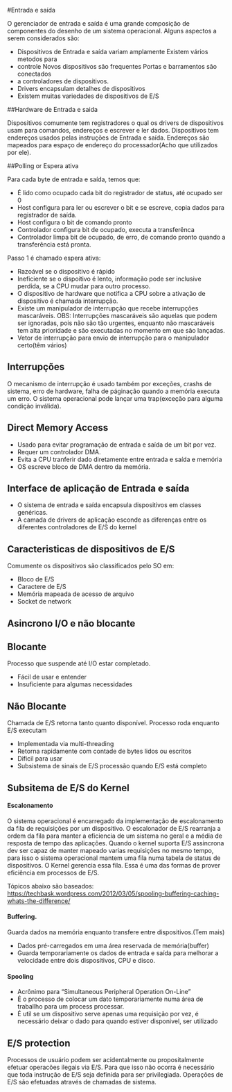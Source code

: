 #Entrada e saída

O gerenciador de entrada e saída é uma grande composição de componentes do desenho de um sistema operacional. Alguns aspectos a serem considerados são:

* Dispositivos de Entrada e saída variam amplamente Existem vários metodos para
* controle Novos dispositivos são frequentes Portas e barramentos são conectados
* a  controladores de dispositivos.
* Drivers encapsulam detalhes de dispositivos
* Existem muitas variedades de dispositivos de E/S

##Hardware de Entrada e saida

Dispositivos comumente tem registradores o qual os drivers de dispositivos usam para comandos, endereços e escrever e ler dados. Dispositivos tem endereços usados pelas instruções de Entrada e saída. Endereços são mapeados para espaço de endereço do processador(Acho que utilizados por ele).

##Polling or Espera ativa

Para cada byte de entrada e saída, temos que:

* É lido como ocupado cada bit do registrador de status, até ocupado ser 0
* Host configura para ler ou escrever o bit e se escreve, copia dados para registrador de saída.
* Host configura o bit de comando pronto
* Controlador configura bit de ocupado, executa a transferênca
* Controlador limpa bit de ocupado, de erro, de comando pronto quando a transferência está pronta.

Passo 1 é chamado espera ativa:
* Razoável se o dispositivo é rápido
* Ineficiente se o dispoitivo é lento, informação pode ser inclusive perdida, se a CPU mudar para outro processo.
* O dispositivo de hardware que notifica a CPU sobre a ativação de dispositivo é chamada interrupção.
* Existe um manipulador de interrupção que recebe interrupções mascaráveis.
OBS: Interrupções mascaráveis são aquelas que podem ser ignoradas, pois não são tão urgentes, enquanto não mascaráveis tem alta prioridade e são executadas no momento em que são lançadas.
* Vetor de interrupção para envio de interrupção para o manipulador certo(têm vários)

## Interrupções
O mecanismo de interrupção é usado também por exceções, crashs de sistema, erro de hardware, falha de páginação quando a memória executa um erro. O sistema operacional pode lançar uma trap(exceção para alguma condição inválida).

## Direct Memory Access
* Usado para evitar programação de entrada e saída de um bit por vez.
* Requer um controlador DMA.
* Evita a CPU tranferir dado diretamente entre entrada e saída e memória
* OS escreve bloco de DMA dentro da memória.

## Interface de aplicação de Entrada e saída

* O sistema de entrada e saída encapsula dispositivos em classes genéricas.
* A camada de drivers de aplicação esconde as diferenças entre os diferentes controladores de E/S do kernel

## Caracteristicas de dispositivos de E/S

Comumente os dispositivos são classificados pelo SO em:

* Bloco de E/S
* Caractere de E/S
* Memória mapeada de acesso de arquivo
* Socket de network

## Asincrono I/O e não blocante

## Blocante
Processo que suspende até I/O estar completado.
* Fácil de usar e entender
* Insuficiente para algumas necessidades

## Não Blocante
Chamada de E/S retorna tanto quanto disponível. Processo roda enquanto E/S executam
* Implementada via multi-threading
* Retorna rapidamente com contade de bytes lidos ou escritos
* Dificil para usar
* Subsistema de sinais de E/S processão quando E/S está completo

## Subsitema de E/S do Kernel
#### Escalonamento
O sistema operacional é encarregado da implementação de escalonamento da fila de requisições por um dispositivo. O escalonador de E/S rearranja a ordem da fila para manter a eficiencia de um sistema no geral e a média de resposta de tempo das aplicações. Quando o kernel suporta E/S assincrona dev ser capaz de manter mapeado varias requisições no mesmo tempo, para isso o sistema operacional mantem uma fila numa tabela de status de dispositivos. O Kernel gerencia essa fila. Essa é uma das formas de prover eficiência em processos de E/S.

Tópicos abaixo são baseados:
https://techbask.wordpress.com/2012/03/05/spooling-buffering-caching-whats-the-difference/
#### Buffering.
Guarda dados na memória enquanto transfere entre dispositivos.(Tem mais)
* Dados pré-carregados em uma área reservada de memória(buffer)
* Guarda temporariamente os dados de entrada e saída para melhorar a velocidade entre dois dispositivos, CPU e disco.

#### Spooling

* Acrônimo para “Simultaneous Peripheral Operation On-Line”
* É o processo de colocar um dato temporariamente numa área de traballho para um process processar.
* É util se um dispositivo serve apenas uma requisição por vez, é necessário deixar o dado para quando estiver disponivel, ser utilizado


## E/S protection
Processos de usuário podem ser acidentalmente ou propositalmente efetuar operacões ilegais via E/S. Para que isso não ocorra é necessário que toda instrução de E/S seja definida para ser privilegiada. Operações de E/S são efetuadas através de chamadas de sistema.
